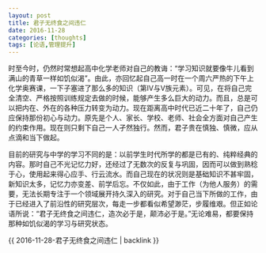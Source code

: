 ```yaml
---
layout: post
title: 君子无终食之间违仁
date: 2016-11-28
categories: [thoughts]
tags: [论语,管理提升]
---
```


时至今时，仍然时常想起高中化学老师对自己的教诲：“学习知识就要像牛儿看到满山的青草一样如饥似渴”。由此，亦回忆起自己高一时在一个周六严热的下午上化学奥赛课，一下子塞进了那么多的知识（第IV与V族元素）。可见，在将自己完全清空、严格按照训练规定去做的时候，能够产生多么巨大的动力。而且，总是可以把内在、外在的各种压力转变为动力。现在距离高中时代已近二十年了，自己仍应保持那份初心与动力。原先是个人、家长、学校、老师、社会全方面对自己产生的约束作用。现在则只剩下自己一人孑然独行。然而，君子贵在慎独、慎微，应从点滴和当下做起。

目前的研究与中学的学习不同的是：以前学生时代所学的都是已有的、纯粹经典的内容。那时自己不光记忆力好，还经过了无数次的反复与巩固，因而可以做到熟稔于心，使用起来得心应手、行云流水。而自己现在的状况则是基础知识不甚牢固，新知识太多，记忆力亦变差、前学后忘。不仅如此，由于工作（为他人服务）的需要，无法长期专注于一个领域展开持久深入的研究。对于自己当下所做的工作，由于已经进入了前沿性的研究层次，每走一步都看似希望渺茫，步履维艰。但正如论语所说：“君子无终食之间违仁，造次必于是，颠沛必于是。”无论难易，都要保持那种如饥似渴的学习与研究状态。

{{ 2016-11-28-君子无终食之间违仁 | backlink }}
